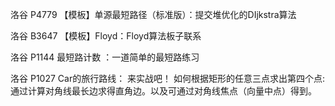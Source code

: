 洛谷 P4779 【模板】单源最短路径（标准版）：提交堆优化的DIjkstra算法

洛谷 B3647  【模板】Floyd：Floyd算法板子联系

洛谷 P1144 最短路计数  ：一道简单的最短路练习

洛谷 P1027 Car的旅行路线： 来实战吧！
如何根据矩形的任意三点求出第四个点: 通过计算对角线最长边求得直角边。以及可通过对角线焦点（向量中点）得到。

